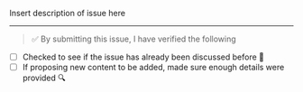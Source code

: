 Insert description of issue here

---

<!-- Thank you for contributing to this repo, it is much appreciated! 😊 -->

<!-- Before raising an issue, make sure to verify the following. -->

> ✅️ By submitting this issue, I have verified the following

- [ ] Checked to see if the issue has already been discussed before 🤔️
- [ ] If proposing new content to be added, made sure enough details were provided 🔍️
